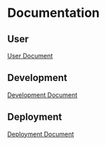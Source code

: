# Documentation

## User
<a href="https://github.com/dapark3/SpoofDetectorMainRepo/blob/main/Documentation/User.md">User Document</a>

## Development
<a href="https://github.com/dapark3/SpoofDetectorMainRepo/blob/main/Documentation/Development.md">Development Document</a>

## Deployment
<a href="https://github.com/dapark3/SpoofDetectorMainRepo/blob/main/Documentation/Deployment.md">Deployment Document</a>
